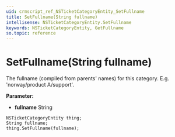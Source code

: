 ```yaml
---
uid: crmscript_ref_NSTicketCategoryEntity_SetFullname
title: SetFullname(String fullname)
intellisense: NSTicketCategoryEntity.SetFullname
keywords: NSTicketCategoryEntity, GetFullname
so.topic: reference
---
```


# SetFullname(String fullname)

The fullname (compiled from parents&apos; names) for this category. E.g. &apos;norway/product A/support&apos;.

**Parameter:** 
* **fullname** String

```crmscript
NSTicketCategoryEntity thing;
String fullname;
thing.SetFullname(fullname);
```

